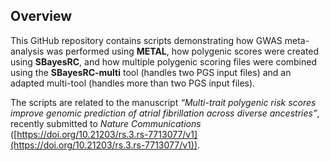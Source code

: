 ## Overview

This GitHub repository contains scripts demonstrating how GWAS meta-analysis was performed using **METAL**, how polygenic scores were created using **SBayesRC**, and how multiple polygenic scoring files were combined using the **SBayesRC-multi** tool (handles two PGS input files) and an adapted multi-tool (handles more than two PGS input files).  

The scripts are related to the manuscript *“Multi-trait polygenic risk scores improve genomic prediction of atrial fibrillation across diverse ancestries”*, recently submitted to *Nature Communications* ([https://doi.org/10.21203/rs.3.rs-7713077/v1](https://doi.org/10.21203/rs.3.rs-7713077/v1)).
